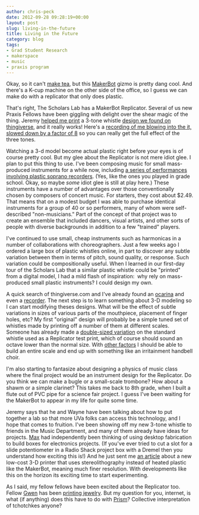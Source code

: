 ```yaml
---
author: chris-peck
date: 2012-09-28 09:28:19+00:00
layout: post
slug: living-in-the-future
title: Living in the Future
category: blog
tags:
- Grad Student Research
- makerspace
- music
- praxis program
---
```


Okay, so it can't [make tea](http://www.youtube.com/watch?v=eVUuaDXBhs4), but this [MakerBot](http://store.makerbot.com/replicator.html) gizmo is pretty dang cool. And there's a K-cup machine on the other side of the office, so I guess we can make do with a replicator that only does plastic.

That's right, The Scholars Lab has a MakerBot Replicator. Several of us new Praxis Fellows have been giggling with delight over the shear magic of the thing. Jeremy [helped me print](http://www.youtube.com/watch?v=cL64XYqHHSI) a 3-tone whistle [design we found on thingiverse](http://www.thingiverse.com/thing:21188), and it really works! Here's a [recording of me blowing into the it, slowed down by a factor of 8](http://soundcloud.com/chris-peck-6/3-tone-whistle-at-1-8th-speed) so you can really get the full effect of the three tones.

Watching a 3-d model become actual plastic right before your eyes is of course pretty cool. But my glee about the Replicator is not mere idiot glee. I plan to put this thing to use. I've been composing music for small mass-produced instruments for a while now, including [a series of performances involving plastic soprano recorders](https://vimeo.com/8750482). (Yes, like the ones you played in grade school. Okay, so maybe _some_ idiot glee is still at play here.) These instruments have a number of advantages over those conventionally chosen by composers of concert music. For starters, they cost about $2.49. That means that on a modest budget I was able to purchase identical instruments for a group of 40 or so performers, many of whom were self-described "non-musicians." Part of the concept of that project was to create an ensemble that included dancers, visual artists, and other sorts of people with diverse backgrounds in addition to a few "trained" players.

I've continued to use small, cheap instruments such as harmonicas in a number of collaborations with choreographers. Just a few weeks ago I ordered a large box of plastic whistles online, in part to discover any subtle variation between them in terms of pitch, sound quality, or response. Such variation could be compositionally useful. When I learned in our first-day tour of the Scholars Lab that a similar plastic whistle could be "printed" from a digital model, I had a mild flash of inspiration:  why rely on mass-produced small plastic instruments? I could design my own.

A quick search of thingiverse.com and I've already found an [ocarina](http://www.thingiverse.com/thing:13136) and even a [recorder](http://www.thingiverse.com/thing:12168). The next step is to learn something about 3-D modeling so I can start modifying theses designs. What will be the effect of subtle variations in sizes of various parts of the mouthpiece, placement of finger holes, etc? My first "original" design will probably be a simple tuned set of whistles made by printing off a number of them at different scales. Someone has already made a [double-sized variation](http://www.thingiverse.com/thing:2892) on the standard whistle used as a Replicator test print, which of course should sound an octave lower than the normal size. With [other factors](http://hyperphysics.phy-astr.gsu.edu/hbase/music/et2.html) I should be able to build an entire scale and end up with something like an irritainment handbell choir.

I'm also starting to fantasize about designing a physics of music class where the final project would be an instrument design for the Replicator. Do you think we can make a bugle or a small-scale trombone? How about a shawm or a simple clarinet? This takes me back to 8th grade, when I built a flute out of PVC pipe for a science fair project. I guess I've been waiting for the MakerBot to appear in my life for quite some time.

Jeremy says that he and Wayne have been talking about how to put together a lab so that more UVa folks can access this technology, and I hope that comes to fruition. I've been showing off my new 3-tone whistle to friends in the Music Department, and many of them already have ideas for projects. [Max](http://maxwelltfirn.wordpress.com/) had independently been thinking of using desktop fabrication to build boxes for electronics projects. (If you've ever tried to cut a slot for a slide potentiometer in a Radio Shack project box with a Dremel then you understand how exciting this is!) And he just sent me [an article](http://www.wired.com/design/2012/09/formlabs-creates-a-low-cost-light-based-3-d-printer/?utm_source=feedburner&utm_medium=feed&utm_campaign=Feed%3A+wired%2Findex+%28Wired%3A+Top+Stories%29&utm_content=Google+Feedfetcher) about a new low-cost 3-D printer that uses stereolithography instead of heated plastic like the MakerBot, meaning much finer resolution. With developments like this on the horizon its exciting time to start experimenting.

As I said, my fellow fellows have been excited about the Replicator too. Fellow [Gwen](http://www.scholarslab.org/author/egn9b/) has been [printing jewelry](http://paperballroom.com/3d-printing/). But my question for you, internet, is what (if anything) does this have to do with [Prism](http://prism.scholarslab.org/)? Collective interpretation of tchotchkes anyone?
